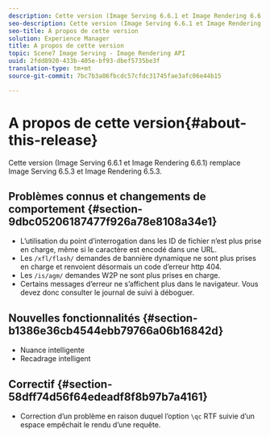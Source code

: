 ```yaml
---
description: Cette version (Image Serving 6.6.1 et Image Rendering 6.6.1) remplace Image Serving 6.5.3 et Image Rendering 6.5.3.
seo-description: Cette version (Image Serving 6.6.1 et Image Rendering 6.6.1) remplace Image Serving 6.5.3 et Image Rendering 6.5.3.
seo-title: A propos de cette version
solution: Experience Manager
title: A propos de cette version
topic: Scene7 Image Serving - Image Rendering API
uuid: 2fdd8920-433b-405e-bf93-dbef5735be3f
translation-type: tm+mt
source-git-commit: 7bc7b3a86fbcdc57cfdc31745fae3afc06e44b15

---
```



# A propos de cette version{#about-this-release}

Cette version (Image Serving 6.6.1 et Image Rendering 6.6.1) remplace Image Serving 6.5.3 et Image Rendering 6.5.3.

## Problèmes connus et changements de comportement {#section-9dbc05206187477f926a78e8108a34e1}

* L’utilisation du point d’interrogation dans les ID de fichier n’est plus prise en charge, même si le caractère est encodé dans une URL.
* Les `/xfl/flash/` demandes de bannière dynamique ne sont plus prises en charge et renvoient désormais un code d’erreur http 404.
* Les `/is/agm/` demandes W2P ne sont plus prises en charge.
* Certains messages d’erreur ne s’affichent plus dans le navigateur. Vous devez donc consulter le journal de suivi à déboguer.

## Nouvelles fonctionnalités {#section-b1386e36cb4544ebb79766a06b16842d}

* Nuance intelligente
* Recadrage intelligent

## Correctif {#section-58dff74d56f64edeadf8f8b97b7a4161}

* Correction d’un problème en raison duquel l’option `\qc` RTF suivie d’un espace empêchait le rendu d’une requête.

